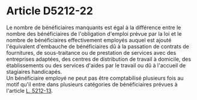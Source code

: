 # Article D5212-22

  
Le nombre de bénéficiaires manquants est égal à la différence entre le nombre des bénéficiaires de l'obligation d'emploi prévue par la loi et le nombre de bénéficiaires effectivement employés auquel est ajouté l'équivalent d'embauche de bénéficiaires dû à la passation de contrats de fournitures, de sous-traitance ou de prestation de services avec des entreprises adaptées, des centres de distribution de travail à domicile, des établissements ou des services d'aides par le travail ou dû à l'accueil de stagiaires handicapés.   
Un bénéficiaire employé ne peut pas être comptabilisé plusieurs fois au motif qu'il entre dans plusieurs catégories de bénéficiaires prévues à l'article [L. 5212-13][1].

 [1]: /affichCodeArticle.do?cidTexte=LEGITEXT000006072050&idArticle=LEGIARTI000006903694&dateTexte=&categorieLien=cid